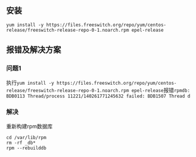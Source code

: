 ## 安装
```
yum install -y https://files.freeswitch.org/repo/yum/centos-release/freeswitch-release-repo-0-1.noarch.rpm epel-release
```
## 报错及解决方案
### 问题1
执行`yum install -y https://files.freeswitch.org/repo/yum/centos-release/freeswitch-release-repo-0-1.noarch.rpm epel-release`报错`rpmdb: BDB0113 Thread/process 11221/140261771245632 failed: BDB1507 Thread d`
### 解决
重新构建rpm数据库
```
cd /var/lib/rpm
rm -rf _db*
rpm --rebuilddb
```
